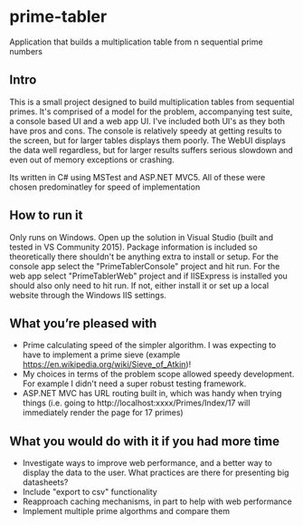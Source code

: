 # prime-tabler
Application that builds a multiplication table from n sequential prime numbers

Intro
-----
This is a small project designed to build multiplication tables from sequential primes. It's comprised of a model for the problem, accompanying test suite, a console based UI and a web app UI. I've included both UI's as they both have pros and cons. The console is relatively speedy at getting results to the screen, but for larger tables displays them poorly. The WebUI displays the data well regardless, but for larger results suffers serious slowdown and even out of memory exceptions or crashing.

Its written in C# using MSTest and ASP.NET MVC5. All of these were chosen predominatley for speed of implementation

How to run it
-------------
Only runs on Windows.
Open up the solution in Visual Studio (built and tested in VS Community 2015). Package information is included so theoretically there shouldn't be anything extra to install or setup. For the console app select the "PrimeTablerConsole" project and hit run. For the web app select "PrimeTablerWeb" project and if IISExpress is installed you should also only need to hit run. If not, either install it or set up a local website through the Windows IIS settings.

What you’re pleased with
------------------------
 - Prime calculating speed of the simpler algorithm. I was expecting to have to implement a prime sieve (example https://en.wikipedia.org/wiki/Sieve_of_Atkin)!
 - My choices in terms of the problem scope allowed speedy development. For example I didn't need a super robust testing framework.
 - ASP.NET MVC has URL routing built in, which was handy when trying things (i.e. going to http://localhost:xxxx/Primes/Index/17 will immediately render the page for 17 primes)

What you would do with it if you had more time
----------------------------------------------
 - Investigate ways to improve web performance, and a better way to display the data to the user. What practices are there for presenting big datasheets?
 - Include "export to csv" functionality
 - Reapproach caching mechanisms, in part to help with web performance
 - Implement multiple prime algorthms and compare them
